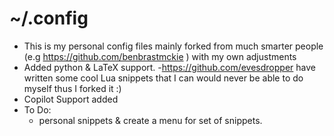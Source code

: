 # ~/.config 

- This is my personal config files mainly forked from much smarter people (e.g  https://github.com/benbrastmckie ) with my own adjustments 
- Added python & LaTeX support.
-https://github.com/evesdropper have written some cool Lua snippets that I can would never be able to do myself thus I forked it :) 
- Copilot Support added
- To Do:
  - personal snippets & create a menu for set of snippets. 

